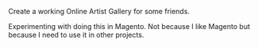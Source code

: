 Create a working Online Artist Gallery for some friends.

Experimenting with doing this in Magento.  Not because I like Magento but because I need to use it in other projects.
